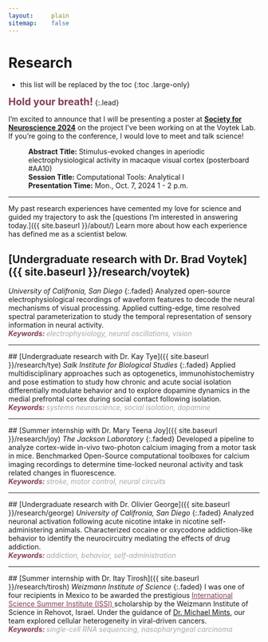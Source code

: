 ```yaml
---
layout:     plain
sitemap:    false
---
```


# Research

* this list will be replaced by the toc
{:toc .large-only}

<a style="color: #833F51; font-weight:bold; font-size:20">Hold your breath!</a>
{:.lead}
<p>I’m excited to announce that I will be presenting a poster at <a href="https://www.sfn.org/" target="_blank" rel="noopener noreferrer" style='font-weight:bold'> Society for Neuroscience 2024</a> on the project I've been working on at the Voytek Lab. If you’re going to the conference, I would love to meet and talk science!
<dl>
<dd><b> Abstract Title:</b> Stimulus-evoked changes in aperiodic electrophysiological activity in macaque visual cortex (posterboard #AA10)</dd>
<dd><b> Session Title:</b> Computational Tools: Analytical I</dd>
<dd><b> Presentation Time:</b> Mon., Oct. 7, 2024 1 - 2 p.m.</dd>
</dl>
</p>
<hr class="solid" style="color: #8f7272;">

My past research experiences have cemented my love for science and guided my trajectory to ask the [questions I’m interested in answering today.]({{ site.baseurl }}/about/) Learn more about how each experience has defined me as a scientist below.


## [Undergraduate research with Dr. Brad Voytek]({{ site.baseurl }}/research/voytek)
<em>University of Califronia, San Diego</em>
{:.faded}
Analyzed open-source electrophysiological recordings of waveform features to decode the neural mechanisms of visual processing. Applied cutting-edge, time resolved spectral parameterization to study the temporal representation of sensory information in neural activity.
<br>
<span style="color:#833F51; font-style:italic;  font-weight:700">Keywords: </span>
<span style="color:#AAA7A6; font-style:italic;">electrophysiology, neural oscillations, vision</span>

<hr class="solid" style="color: #8f7272;">
## [Undergraduate research with Dr. Kay Tye]({{ site.baseurl }}/research/tye)
<em>Salk Institute for Biological Studies</em>
{:.faded}
Applied multidisciplinary approaches such as optogenetics, immunohistochemistry and pose estimation to study how chronic and acute social isolation 
differentially modulate behavior and to explore dopamine dynamics in the medial prefrontal cortex during social contact following isolation. 
<br>
<span style="color:#833F51; font-style:italic; font-weight:700">Keywords: </span>
<span style="color:#AAA7A6; font-style:italic;">systems neuroscience, social isolation, dopamine</span>

<hr class="solid" style="color: #8f7272;">
## [Summer internship with Dr. Mary Teena Joy]({{ site.baseurl }}/research/joy)
<em>The Jackson Laboratory</em>
{:.faded}
Developed a pipeline to analyze cortex-wide in-vivo two-photon calcium imaging from a motor task in mice. Benchmarked Open-Source computational toolboxes for calcium imaging recordings to determine time-locked neuronal activity and task related changes in fluorescence.
<br>
<span style="color:#833F51; font-style:italic; font-weight:700">Keywords: </span>
<span style="color:#AAA7A6; font-style:italic;">stroke, motor control, neural circuits</span>

<hr class="solid" style="color: #8f7272;">
## [Undergraduate research with Dr. Olivier George]({{ site.baseurl }}/research/george)
<em>University of Califronia, San Diego</em>
{:.faded}
Analyzed neuronal activation following acute nicotine intake in nicotine self-administering animals. Characterized cocaine or oxycodone addiction-like behavior to identify the neurocircuitry mediating the effects of drug addiction.
<br>
<span style="color:#833F51; font-style:italic; font-weight:700">Keywords: </span>
<span style="color:#AAA7A6; font-style:italic;">addiction, behavior, self-administration</span>

<hr class="solid" style="color: #8f7272;">
## [Summer internship with Dr. Itay Tirosh]({{ site.baseurl }}/research/tirosh)
<em>Weizmann Institute of Science</em>
{:.faded}
I was one of four recipients in Mexico to be awarded the prestigious <a href="https://davidson.weizmann.ac.il/en/programs/issi" target="_blank" rel="noopener noreferrer" style='color:#833F51'> International Science Summer Institute (ISSI) </a> scholarship by the Weizmann Institute of Science in Rehovot, Israel.
Under the guidance of <a href="https://www.weizmann.ac.il/mcb/tirosh/group-members" target="_blank" rel="noopener noreferrer">Dr. Michael Mints</a>, our team explored cellular heterogeneity in viral-driven cancers.
<br>
<span style="color:#833F51; font-style:italic; font-weight:700">Keywords: </span>
<span style="color:#AAA7A6; font-style:italic;">single-cell RNA sequencing, nasopharyngeal carcinoma</span>








